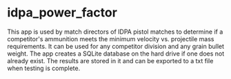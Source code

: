 # idpa_power_factor
This app is used by match directors of IDPA pistol matches to determine if a competitor's ammunition meets the minimum velocity vs. projectile mass requirements.  It can be used for any competitor division and any grain bullet weight.  The app creates a SQLite database on the hard drive if one does not already exist.  The results are stored in it and can be exported to a txt file when testing is complete.  
